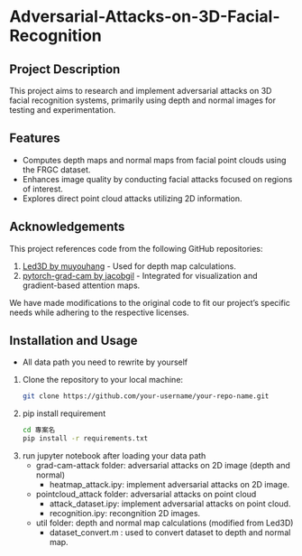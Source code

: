 # Adversarial-Attacks-on-3D-Facial-Recognition

## Project Description
This project aims to research and implement adversarial attacks on 3D facial recognition systems,
primarily using depth and normal images for testing and experimentation.

## Features
- Computes depth maps and normal maps from facial point clouds using the FRGC dataset.
- Enhances image quality by conducting facial attacks focused on regions of interest.
- Explores direct point cloud attacks utilizing 2D information.

## Acknowledgements
This project references code from the following GitHub repositories:

1. [Led3D by muyouhang](https://github.com/muyouhang/Led3D) - Used for depth map calculations.
2. [pytorch-grad-cam by jacobgil](https://github.com/jacobgil/pytorch-grad-cam) - Integrated for visualization and gradient-based attention maps.

We have made modifications to the original code to fit our project’s specific needs while adhering to the respective licenses.

## Installation and Usage
- All data path you need to rewrite by yourself
  
1. Clone the repository to your local machine:
   ```bash
   git clone https://github.com/your-username/your-repo-name.git
   ```
2. pip install requirement
   ```bash
   cd 專案名
   pip install -r requirements.txt
   ```
3. run jupyter notebook after loading your data path
   - grad-cam-attack folder: adversarial attacks on 2D image (depth and normal)
     - heatmap_attack.ipy: implement adversarial attacks on 2D image.
   - pointcloud_attack folder: adversarial attacks on point cloud
     - attack_dataset.ipy: implement adversarial attacks on point cloud.
     - recognition.ipy: recongnition 2D images.
   - util folder: depth and normal map calculations (modified from Led3D)
     - dataset_convert.m : used to convert dataset to depth and normal map.

